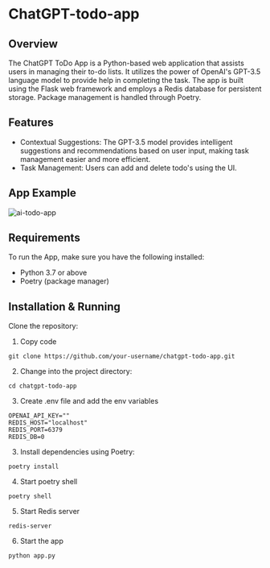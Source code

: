 # ChatGPT-todo-app

## Overview

The ChatGPT ToDo App is a Python-based web application that assists users in managing their to-do lists. It utilizes the power of OpenAI's GPT-3.5 language model to provide help in completing the task. The app is built using the Flask web framework and employs a Redis database for persistent storage. Package management is handled through Poetry.

## Features

- Contextual Suggestions: The GPT-3.5 model provides intelligent suggestions and recommendations based on user input, making task management easier and more efficient.
- Task Management: Users can add and delete todo's using the UI.

## App Example

![ai-todo-app](https://github.com/tylerIrving/ai-todo-app/assets/98343634/95ebe1d1-055a-46bb-928d-58ae39a85364)

## Requirements

To run the App, make sure you have the following installed:

- Python 3.7 or above
- Poetry (package manager)

## Installation & Running

Clone the repository:

1. Copy code

```
git clone https://github.com/your-username/chatgpt-todo-app.git
```

2. Change into the project directory:

```
cd chatgpt-todo-app
```

3. Create .env file and add the env variables

```
OPENAI_API_KEY=""
REDIS_HOST="localhost"
REDIS_PORT=6379
REDIS_DB=0
```

3. Install dependencies using Poetry:

```
poetry install
```

4. Start poetry shell

```
poetry shell
```

5. Start Redis server

```
redis-server
```

6. Start the app

```
python app.py
```
